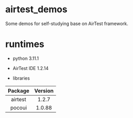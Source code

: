 # airtest_demos
Some demos for self-studying base on AirTest framework.

# runtimes

- python 3.11.1
- AirTest IDE 1.2.14

- libraries

| Package | Version |
| :--: | :--: |
| airtest | 1.2.7 |
| pocoui | 1.0.88 |